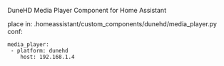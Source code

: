 DuneHD Media Player Component for Home Assistant

place in: .homeassistant/custom_components/dunehd/media_player.py  
conf:  

```
media_player:
 - platform: dunehd
    host: 192.168.1.4
```
